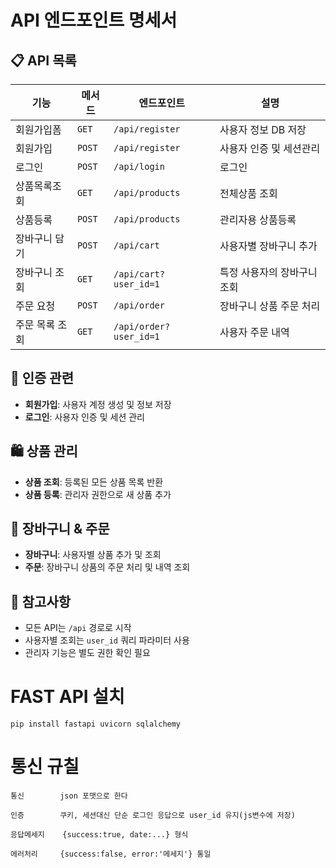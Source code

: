 # API 엔드포인트 명세서

## 📋 API 목록

| 기능 | 메서드 | 엔드포인트 | 설명 |
|------|--------|------------|------|
| 회원가입폼 | `GET` | `/api/register` | 사용자 정보 DB 저장 |
| 회원가입 | `POST` | `/api/register` | 사용자 인증 및 세션관리 |
| 로그인 | `POST` | `/api/login` | 로그인 |
| 상품목록조회 | `GET` | `/api/products` | 전체상품 조회 |
| 상품등록 | `POST` | `/api/products` | 관리자용 상품등록 |
| 장바구니 담기 | `POST` | `/api/cart` | 사용자별 장바구니 추가 |
| 장바구니 조회 | `GET` | `/api/cart?user_id=1` | 특정 사용자의 장바구니 조회 |
| 주문 요청 | `POST` | `/api/order` | 장바구니 상품 주문 처리 |
| 주문 목록 조회 | `GET` | `/api/order?user_id=1` | 사용자 주문 내역 |

## 🔐 인증 관련

- **회원가입**: 사용자 계정 생성 및 정보 저장
- **로그인**: 사용자 인증 및 세션 관리

## 🛍️ 상품 관리

- **상품 조회**: 등록된 모든 상품 목록 반환
- **상품 등록**: 관리자 권한으로 새 상품 추가

## 🛒 장바구니 & 주문

- **장바구니**: 사용자별 상품 추가 및 조회
- **주문**: 장바구니 상품의 주문 처리 및 내역 조회

## 📝 참고사항

- 모든 API는 `/api` 경로로 시작
- 사용자별 조회는 `user_id` 쿼리 파라미터 사용
- 관리자 기능은 별도 권한 확인 필요

# FAST API 설치
```
pip install fastapi uvicorn sqlalchemy
```

# 통신 규칠
```
통신        json 포맷으로 한다

인증        쿠키, 세션대신 단순 로그인 응답으로 user_id 유지(js변수에 저장)

응답메세지    {success:true, date:...} 형식

에러처리     {success:false, error:'메세지'} 통일
```